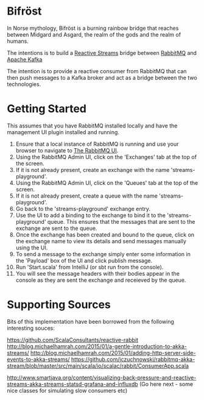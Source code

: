 Bifröst
====

In Norse mythology, Bifröst is a burning rainbow bridge that reaches between Midgard and Asgard, the realm of the gods 
and the realm of humans.

The intentions is to build a [Reactive Streams](http://www.reactive-streams.org) bridge between [RabbitMQ](https://www.rabbitmq.com/) and 
[Apache Kafka](http://kafka.apache.org/)

The intention is to provide a reactive consumer from RabbitMQ that can then push messages to a Kafka broker and act as a bridge between
the two technologies.

Getting Started
====

This assumes that you have RabbitMQ installed locally and have the management UI plugin installed and running.
1. Ensure that a local instance of RabbitMQ is running and use your browser to navigate to [The RabbitMQ UI](http://localhost:15672/#/).
2. Using the RabbitMQ Admin UI, click on the 'Exchanges' tab at the top of the screen.
3. If it is not already present, create an exchange with the name 'streams-playground'.
4. Using the RabbitMQ Admin UI, click on the 'Queues' tab at the top of the screen.
5. If it is not already present, create a queue with the name 'streams-playground'.
6. Go back to the 'streams-playground' exchange entry.
7. Use the UI to add a binding to the exchange to bind it to the 'streams-playground' queue.  This ensures that the 
   messages that are sent to the exchange are sent to the queue.
8. Once the exchange has been created and bound to the queue, click on the exchange name to view its details and send 
   messages manually using the UI.
9. To send a message to the exchange simply enter some information in the 'Payload' box of the UI and click publish 
   message.
6. Run 'Start.scala' from IntelliJ (or sbt run from the console).
7. You will see the message headers with their bodies appear in the console as they are sent the exchange and receieved 
   by the queue.
   
Supporting Sources
===

Bits of this implementation have been borrowed from the following interesting souces:

https://github.com/ScalaConsultants/reactive-rabbit
http://blog.michaelhamrah.com/2015/01/a-gentle-introduction-to-akka-streams/
http://blog.michaelhamrah.com/2015/01/adding-http-server-side-events-to-akka-streams/
https://github.com/jczuchnowski/rabbitmq-akka-stream/blob/master/src/main/scala/io/scalac/rabbit/ConsumerApp.scala

http://www.smartjava.org/content/visualizing-back-pressure-and-reactive-streams-akka-streams-statsd-grafana-and-influxdb
(Go here next - some nice classes for simulating slow consumers etc)


